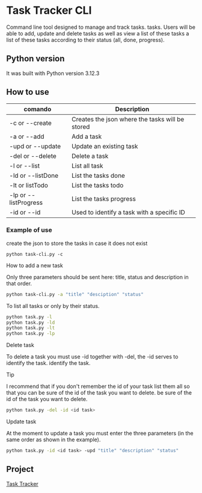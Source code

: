 # Task Tracker CLI

Command line tool designed to manage and track tasks. tasks. Users will be able
to add, update and delete tasks as well as view a list of these tasks a list of
these tasks according to their status (all, done, progress).

## Python version

It was built with Python version 3.12.3

## How to use

| comando               | Description                                           |
| --------------------- | ----------------------------------------------------- |
| -c or --create        | Creates the json where the tasks will be stored          |
| -a or --add           | Add a task                                      |
| -upd or --update      | Update an existing task                      |
| -del or --delete      | Delete a task                                    |
| -l or --list          | List all task                                |
| -ld or --listDone     | List the tasks done                          |
| -lt or listTodo       | List the tasks todo                            |
| -lp or --listProgress | List the tasks progress                    |
| -id or --id           | Used to identify a task with a specific ID |

### Example of use

create the json to store the tasks in case it does not exist

`python task-cli.py -c`

How to add a new task

Only three parameters should be sent here: title, status and description in
that order.

```bash
python task-cli.py -a "title" "desciption" "status"
```

To list all tasks or only by their status.

```bash
python task.py -l
python task.py -ld
python task.py -lt
python task.py -lp
```

Delete task

To delete a task you must use -id together with -del, the -id serves to
identify the task. identify the task.

> [!TIP]

I recommend that if you don't remember the id of your task list them all so that you can be sure of the id of the task you want to delete.
be sure of the id of the task you want to delete.

```bash
python task.py -del -id <id task>
```

Update task

At the moment to update a task you must enter the three parameters
(in the same order as shown in the example).

```bash
python task.py -id <id task> -upd "title" "description" "status" 
```


## Project

[Task Tracker](https://github.com/JuanDuquePy/Task-Tracker-CLI)
